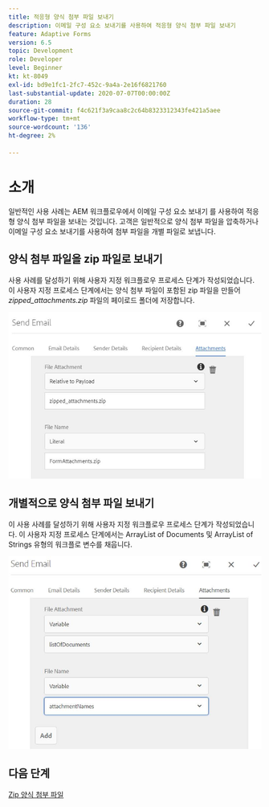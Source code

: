 ```yaml
---
title: 적응형 양식 첨부 파일 보내기
description: 이메일 구성 요소 보내기를 사용하여 적응형 양식 첨부 파일 보내기
feature: Adaptive Forms
version: 6.5
topic: Development
role: Developer
level: Beginner
kt: kt-8049
exl-id: bd9e1fc1-2fc7-452c-9a4a-2e16f6821760
last-substantial-update: 2020-07-07T00:00:00Z
duration: 28
source-git-commit: f4c621f3a9caa8c2c64b8323312343fe421a5aee
workflow-type: tm+mt
source-wordcount: '136'
ht-degree: 2%

---
```


# 소개



일반적인 사용 사례는 AEM 워크플로우에서 이메일 구성 요소 보내기 를 사용하여 적응형 양식 첨부 파일을 보내는 것입니다.
고객은 일반적으로 양식 첨부 파일을 압축하거나 이메일 구성 요소 보내기를 사용하여 첨부 파일을 개별 파일로 보냅니다.

## 양식 첨부 파일을 zip 파일로 보내기

사용 사례를 달성하기 위해 사용자 지정 워크플로우 프로세스 단계가 작성되었습니다. 이 사용자 지정 프로세스 단계에서는 양식 첨부 파일이 포함된 zip 파일을 만들어 *zipped_attachments.zip* 파일의 페이로드 폴더에 저장합니다.

![양식 첨부 파일 보내기](assets/send-form-attachments.JPG)

## 개별적으로 양식 첨부 파일 보내기

이 사용 사례를 달성하기 위해 사용자 지정 워크플로우 프로세스 단계가 작성되었습니다. 이 사용자 지정 프로세스 단계에서는 ArrayList of Documents 및 ArrayList of Strings 유형의 워크플로 변수를 채웁니다.

![문서 목록 보내기](assets/send-list-of-documents.JPG)

## 다음 단계

[Zip 양식 첨부 파일](./custom-process-step.md)
